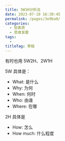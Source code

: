 ```yaml
---
title: 5W1H分析法
date: 2023-07-10 16:30:45
permalink: /pages/3e9ba0/
categories: 
  - 软素质
  - 思维发展
tags: 
  - 
titleTag: 草稿
---
```


有时也用 5W2H、2W1H

5W 具体是：
- What: 是什么
- Why: 为何
- When: 何时
- Who: 由谁
- Where: 在哪

2H 具体是
- How: 怎么
- How much: 什么程度
